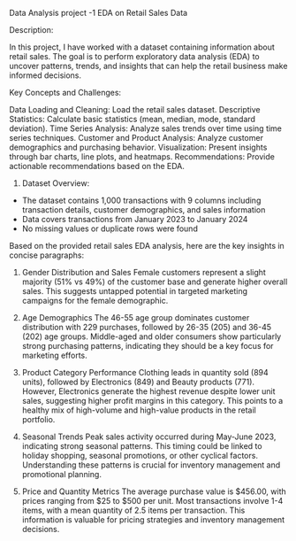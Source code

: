 Data Analysis project -1
EDA on Retail Sales Data

Description:

In this project, I have worked with a dataset containing information about retail sales. The goal is to perform exploratory data analysis (EDA) to uncover patterns, trends, and insights that can help the retail business make informed decisions.

Key Concepts and Challenges:

Data Loading and Cleaning: Load the retail sales dataset.
Descriptive Statistics: Calculate basic statistics (mean, median, mode, standard deviation).
Time Series Analysis: Analyze sales trends over time using time series techniques.
Customer and Product Analysis: Analyze customer demographics and purchasing behavior.
Visualization: Present insights through bar charts, line plots, and heatmaps.
Recommendations: Provide actionable recommendations based on the EDA.

1. Dataset Overview:
- The dataset contains 1,000 transactions with 9 columns including transaction details, customer demographics, and sales information
- Data covers transactions from January 2023 to January 2024
- No missing values or duplicate rows were found

Based on the provided retail sales EDA analysis, here are the key insights in concise paragraphs:

1. Gender Distribution and Sales
Female customers represent a slight majority (51% vs 49%) of the customer base and generate higher overall sales. This suggests untapped potential in targeted marketing campaigns for the female demographic.

2. Age Demographics
The 46-55 age group dominates customer distribution with 229 purchases, followed by 26-35 (205) and 36-45 (202) age groups. Middle-aged and older consumers show particularly strong purchasing patterns, indicating they should be a key focus for marketing efforts.

3. Product Category Performance
Clothing leads in quantity sold (894 units), followed by Electronics (849) and Beauty products (771). However, Electronics generate the highest revenue despite lower unit sales, suggesting higher profit margins in this category. This points to a healthy mix of high-volume and high-value products in the retail portfolio.

4. Seasonal Trends
Peak sales activity occurred during May-June 2023, indicating strong seasonal patterns. This timing could be linked to holiday shopping, seasonal promotions, or other cyclical factors. Understanding these patterns is crucial for inventory management and promotional planning.

5. Price and Quantity Metrics
The average purchase value is $456.00, with prices ranging from $25 to $500 per unit. Most transactions involve 1-4 items, with a mean quantity of 2.5 items per transaction. This information is valuable for pricing strategies and inventory management decisions.

